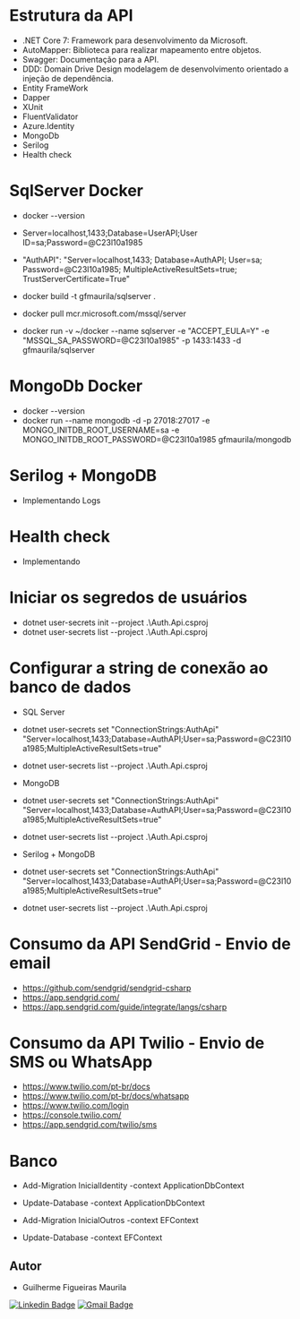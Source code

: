 # Estrutura da API
- .NET Core 7: Framework para desenvolvimento da Microsoft.
- AutoMapper: Biblioteca para realizar mapeamento entre objetos.
- Swagger: Documentação para a API.
- DDD: Domain Drive Design modelagem de desenvolvimento orientado a injeção de dependência.
- Entity FrameWork
- Dapper
- XUnit
- FluentValidator
- Azure.Identity
- MongoDb
- Serilog
- Health check

# SqlServer Docker
- docker --version
- Server=localhost,1433;Database=UserAPI;User ID=sa;Password=@C23l10a1985
- "AuthAPI": "Server=localhost,1433; Database=AuthAPI; User=sa; Password=@C23l10a1985; MultipleActiveResultSets=true; TrustServerCertificate=True"

- docker build -t gfmaurila/sqlserver .
- docker pull mcr.microsoft.com/mssql/server
- docker run -v ~/docker --name sqlserver -e "ACCEPT_EULA=Y" -e "MSSQL_SA_PASSWORD=@C23l10a1985" -p 1433:1433 -d gfmaurila/sqlserver

# MongoDb Docker
- docker --version
- docker run --name mongodb -d -p 27018:27017 -e MONGO_INITDB_ROOT_USERNAME=sa -e MONGO_INITDB_ROOT_PASSWORD=@C23l10a1985 gfmaurila/mongodb

# Serilog + MongoDB
- Implementando Logs

# Health check
- Implementando

# Iniciar os segredos de usuários
- dotnet user-secrets init --project .\Auth.Api.csproj 
- dotnet user-secrets list --project .\Auth.Api.csproj

# Configurar a string de conexão ao banco de dados

- SQL Server 
- dotnet user-secrets set "ConnectionStrings:AuthApi" "Server=localhost,1433;Database=AuthAPI;User=sa;Password=@C23l10a1985;MultipleActiveResultSets=true"
- dotnet user-secrets list --project .\Auth.Api.csproj

- MongoDB 
- dotnet user-secrets set "ConnectionStrings:AuthApi" "Server=localhost,1433;Database=AuthAPI;User=sa;Password=@C23l10a1985;MultipleActiveResultSets=true"
- dotnet user-secrets list --project .\Auth.Api.csproj

- Serilog + MongoDB 
- dotnet user-secrets set "ConnectionStrings:AuthApi" "Server=localhost,1433;Database=AuthAPI;User=sa;Password=@C23l10a1985;MultipleActiveResultSets=true"
- dotnet user-secrets list --project .\Auth.Api.csproj

# Consumo da API SendGrid - Envio de email
- https://github.com/sendgrid/sendgrid-csharp
- https://app.sendgrid.com/
- https://app.sendgrid.com/guide/integrate/langs/csharp

# Consumo da API Twilio‌ - Envio de SMS ou WhatsApp
- https://www.twilio.com/pt-br/docs
- https://www.twilio.com/pt-br/docs/whatsapp
- https://www.twilio.com/login
- https://console.twilio.com/
- https://app.sendgrid.com/twilio/sms

# Banco
- Add-Migration InicialIdentity -context ApplicationDbContext
- Update-Database -context ApplicationDbContext

- Add-Migration InicialOutros -context EFContext
- Update-Database -context EFContext


## Autor

- Guilherme Figueiras Maurila

[![Linkedin Badge](https://img.shields.io/badge/-Guilherme_Figueiras_Maurila-blue?style=flat-square&logo=Linkedin&logoColor=white&link=https://www.linkedin.com/in/guilherme-maurila-58250026/)](https://www.linkedin.com/in/guilherme-maurila-58250026/)
[![Gmail Badge](https://img.shields.io/badge/-gfmaurila@gmail.com-c14438?style=flat-square&logo=Gmail&logoColor=white&link=mailto:gfmaurila@gmail.com)](mailto:gfmaurila@gmail.com)



